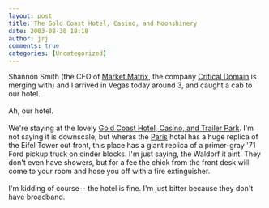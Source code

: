```yaml
---
layout: post
title: The Gold Coast Hotel, Casino, and Moonshinery
date: 2003-08-30 18:18
author: jrj
comments: true
categories: [Uncategorized]
---
```

Shannon Smith (the CEO of <a href="http://www.marketmatrix.com/" target="_blank">Market Matrix</a>, the company <a href="http://www.criticaldomain.net/" target="_blank">Critical Domain</a> is merging with) and I arrived in Vegas today around 3, and caught a cab to our hotel.<br /><br />Ah, our hotel.<br /><br />We're staying at the lovely <a href="http://www.goldcoastcasnio.com/" target="_blank">Gold Coast Hotel, Casino, and Trailer Park</a>. I'm not saying it is downscale, but wheras the <a href="http://www.parislv.com/" target="_blank">Paris</a> hotel has a huge replica of the Eifel Tower out front, this place has a giant replica of a primer-gray '71 Ford pickup truck on cinder blocks. I'm just saying, the Waldorf it aint. They don't even have showers, but for a fee the chick from the front desk will come to your room and hose you off with a fire extinguisher.<br /><br />I'm kidding of course-- the hotel is fine. I'm just bitter because they don't have broadband.
